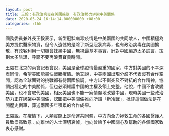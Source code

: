 ```yaml
---
layout: post
title: 王毅：有政治病毒在美國擴散　有政治勢力綁架中美關係
date: 2020-05-24 16:14:14.000000000 +08:00
categories: rthk
---
```


國務委員兼外長王毅表示，新型冠狀病毒疫情是中美兩國的共同敵人，中國積極為美方提供醫療物資，但令人遺憾的是除了新型冠狀病毒，也有政治病毒在美國擴散，有政客利用一切機會抹黑中國，無視最基本事實，針對中國編造太多謊言，策劃太多陰謀，呼籲不要再浪費寶貴時間。

王毅在北京的兩會記者會說，美國是全球疫情最嚴重的國家，中方對美國的不幸深表同情，希望美國能盡快戰勝疫情。他又說，中美兩國出現分歧不代表沒有合作空間，認為全球面對的挑戰都有待兩國協調，中方以不衝突及不對抗的合作精神，協調出穩定的中美關係，但也必須維護中國的主權及領土完整。他說，中國不會改變美國，也不會取代美國，相反美國也不能一廂情願地改變中國，現時美國一些政治勢力正在綁架中美關係，認圖把中美關係推向所謂「新冷戰」，批評這個做法是在開歷史倒車，葬送兩國多年積累的合作成果。

王毅說，在疫情下，人類實際上是命運共同體，中方向全力拯救生命的各國醫護人員致祟高致意﹑向離世的人士深切哀悼，也向曾給予中國關心及幫助的各個國家致衷心感謝。
